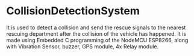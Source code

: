 # CollisionDetectionSystem
It is used to detect a collision and send the rescue signals to the nearest rescuing department after the collision of the vehicle has happened. It is made using Embedded C programming of the NodeMCU ESP8266, along with Vibration Sensor, buzzer, GPS module, 4x Relay module.
